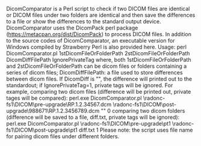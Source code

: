 DicomComparator is a Perl script to check if two DICOM files are identical or DICOM files under two folders are identical and then save the differences to a file or show the differences to the standard output device.
DicomComparator uses the DicomPack perl package (https://metacpan.org/dist/DicomPack) to process DICOM files.
In addition to the source codes of DicomComparator, an executable version for Windows compiled by Strawberry Perl is also provided here.
Usage:
perl DicomComparator.pl 1stDicomFileOrFolderPath 2stDicomFileOrFolderPath DicomDiffFilePath IgnorePrivateTag
where, both 1stDicomFileOrFolderPath and 2stDicomFileOrFolderPath can be dicom files or folders containing a series of dicom files; DicomDiffFilePath: a file used to store differences between dicom files. If DicomDiff is "", the difference will printed out to the standardout; if IgnorePrivateTag=1, private tags will be ignored. For example,
comparing two dicom files (difference will be printed out, private tages will be compared):
perl.exe DicomComparator.pl \\radonc-fs1\DICOM\pre-upgrade\RP.1.2.34567.dcm \\radonc-fs1\DICOM\post-upgrade\988671\RP.1.2.3456789.dcm "" 0
comparing two dicom folders (difference will be saved to a file, diff.txt, private tags will be ignored):
perl.exe DicomComparator.pl \\radonc-fs1\DICOM\pre-upgrade\pt1 \\radonc-fs1\DICOM\post-upgrade\pt1 diff.txt 1
Please note: the script uses file name for pairing dicom files under different folders.
